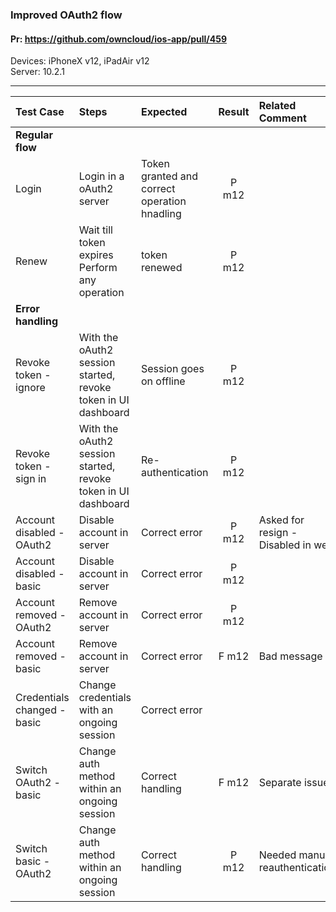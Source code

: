 ###  Improved OAuth2 flow

#### Pr: https://github.com/owncloud/ios-app/pull/459

Devices: iPhoneX v12, iPadAir v12<br>
Server: 10.2.1

---

 
| Test Case | Steps | Expected | Result | Related Comment | 
| :-------- | :---- | :------- | :----: | :-------------- | 
|**Regular flow**|||||
| Login | Login in a oAuth2 server | Token granted and correct operation hnadling | P m12 |  |  |
| Renew | Wait till token expires<br>Perform any operation | token renewed | P m12 |  |  |
|**Error handling**|||||
| Revoke token - ignore | With the oAuth2 session started, revoke token in UI dashboard | Session goes on offline | P m12 |  |  |
| Revoke token - sign in | With the oAuth2 session started, revoke token in UI dashboard | Re-authentication | P m12 |  |  |
| Account disabled - OAuth2 | Disable account in server | Correct error | P m12 | Asked for resign - Disabled in web  |  |
| Account disabled - basic | Disable account in server | Correct error | P m12 |  |  |
| Account removed - OAuth2 | Remove account in server | Correct error | P m12 |   |  |
| Account removed - basic | Remove account in server | Correct error | F m12 | Bad message |  |
| Credentials changed - basic | Change credentials with an ongoing session | Correct error |  |  |  |
| Switch OAuth2 - basic | Change auth method within an ongoing session | Correct handling | F m12 | Separate issue |  |
| Switch basic - OAuth2 | Change auth method within an ongoing session | Correct handling | P m12 | Needed manual reauthentication |  |

